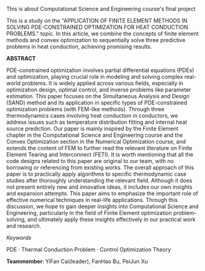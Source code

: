 This is about Computational Science and Engineering course's final project

This is a study on the "APPLICATION OF FINITE ELEMENT METHODS IN SOLVING PDE-CONSTRAINED OPTIMIZATION FOR HEAT CONDUCTION PROBLEMS." topic. In this article, we combine the concepts of finite element methods and convex optimization to sequentially solve three predictive problems in heat conduction, achieving promising results.

**ABSTRACT**

PDE-constrained optimization involves partial differential equations (PDEs) and optimization, playing crucial role in modeling and solving complex real-world problems. It is widely applied across
various fields, especially in optimization design, optimal control, and inverse problems like parameter estimation. This paper focuses on the Simultaneous Analysis and Design (SAND) method and its
application in specific types of PDE-constrained optimization problems (with FEM-like methods). Through three thermodynamics cases involving heat conduction in conductors, we address issues
such as temperature distribution fitting and internal heat source prediction. Our paper is mainly inspired by the Finite Element chapter in the Computational Science and Engineering course and
the Convex Optimization section in the Numerical Optimization course, and extends the content of FEM to further read the relevant literature on Finite Element Tearing and Interconnect (FETI).
It is worth mentioning that all the code designs related to this paper are original to our team, with no borrowing or referencing from existing works. The overall approach of this paper is to practically
apply algorithms to specific thermodynamic case studies after thoroughly understanding the relevant field. Although it does not present entirely new and innovative ideas, it includes our own insights
and expansion attempts. This paper aims to emphasize the important role of effective numerical techniques in real-life applications. Through this discussion, we hope to gain deeper insights into
Computational Science and Engineering, particularly in the field of Finite Element optimization problem-solving, and ultimately apply these insights effectively in our practical work and research.

_Keywords_

PDE · Thermal Conduction Problem · Control Optimization Theory

**Teammember**: YiFan Cai(leader), FanHao Bu, PeiJun Xu
